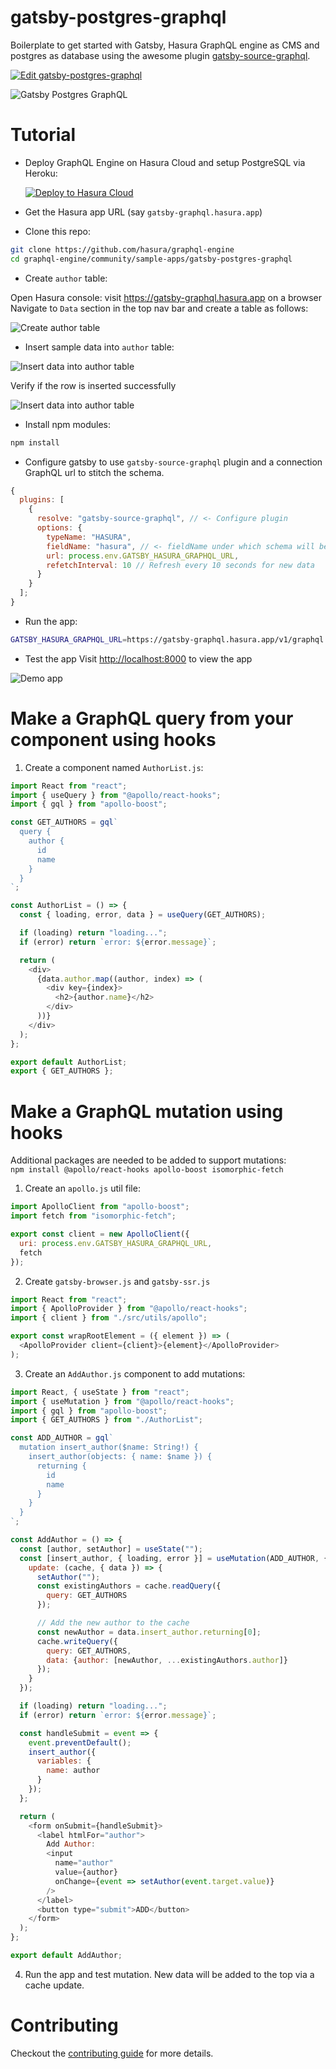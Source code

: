 # gatsby-postgres-graphql

Boilerplate to get started with Gatsby, Hasura GraphQL engine as CMS and postgres as database using the awesome plugin [gatsby-source-graphql](https://github.com/gatsbyjs/gatsby/tree/master/packages/gatsby-source-graphql).

[![Edit gatsby-postgres-graphql](https://codesandbox.io/static/img/play-codesandbox.svg)](https://codesandbox.io/s/github/hasura/graphql-engine/tree/master/community/sample-apps/gatsby-postgres-graphql?fontsize=14)

![Gatsby Postgres GraphQL](./assets/gatsby-postgres-graphql.png)

# Tutorial

- Deploy GraphQL Engine on Hasura Cloud and setup PostgreSQL via Heroku:
  
  [![Deploy to Hasura Cloud](https://graphql-engine-cdn.hasura.io/img/deploy_to_hasura.png)](https://cloud.hasura.io/signup)

- Get the Hasura app URL (say `gatsby-graphql.hasura.app`)

- Clone this repo:

```bash
git clone https://github.com/hasura/graphql-engine
cd graphql-engine/community/sample-apps/gatsby-postgres-graphql
```

- Create `author` table:

Open Hasura console: visit https://gatsby-graphql.hasura.app on a browser  
 Navigate to `Data` section in the top nav bar and create a table as follows:

![Create author table](./assets/add_table.jpg)

- Insert sample data into `author` table:

![Insert data into author table](./assets/insert_data.jpg)

Verify if the row is inserted successfully

![Insert data into author table](./assets/browse_rows.jpg)

- Install npm modules:

```bash
npm install
```

- Configure gatsby to use `gatsby-source-graphql` plugin and a connection GraphQL url to stitch the schema.

```js
{
  plugins: [
    {
      resolve: "gatsby-source-graphql", // <- Configure plugin
      options: {
        typeName: "HASURA",
        fieldName: "hasura", // <- fieldName under which schema will be stitched
        url: process.env.GATSBY_HASURA_GRAPHQL_URL,
        refetchInterval: 10 // Refresh every 10 seconds for new data
      }
    }
  ];
}
```

- Run the app:

```bash
GATSBY_HASURA_GRAPHQL_URL=https://gatsby-graphql.hasura.app/v1/graphql npm run develop
```

- Test the app
   Visit [http://localhost:8000](http://localhost:8000) to view the app

![Demo app](./assets/test_app.jpg)

# Make a GraphQL query from your component using hooks

1. Create a component named `AuthorList.js`:

```js
import React from "react";
import { useQuery } from "@apollo/react-hooks";
import { gql } from "apollo-boost";

const GET_AUTHORS = gql`
  query {
    author {
      id
      name
    }
  }
`;

const AuthorList = () => {
  const { loading, error, data } = useQuery(GET_AUTHORS);

  if (loading) return "loading...";
  if (error) return `error: ${error.message}`;

  return (
    <div>
      {data.author.map((author, index) => (
        <div key={index}>
          <h2>{author.name}</h2>
        </div>
      ))}
    </div>
  );
};

export default AuthorList;
export { GET_AUTHORS };
```

# Make a GraphQL mutation using hooks

Additional packages are needed to be added to support mutations: <br/>
`npm install @apollo/react-hooks apollo-boost isomorphic-fetch`

1. Create an `apollo.js` util file:

```js
import ApolloClient from "apollo-boost";
import fetch from "isomorphic-fetch";

export const client = new ApolloClient({
  uri: process.env.GATSBY_HASURA_GRAPHQL_URL,
  fetch
});
```

2. Create `gatsby-browser.js` and `gatsby-ssr.js`

```js
import React from "react";
import { ApolloProvider } from "@apollo/react-hooks";
import { client } from "./src/utils/apollo";

export const wrapRootElement = ({ element }) => (
  <ApolloProvider client={client}>{element}</ApolloProvider>
);
```

3. Create an `AddAuthor.js` component to add mutations:

```js
import React, { useState } from "react";
import { useMutation } from "@apollo/react-hooks";
import { gql } from "apollo-boost";
import { GET_AUTHORS } from "./AuthorList";

const ADD_AUTHOR = gql`
  mutation insert_author($name: String!) {
    insert_author(objects: { name: $name }) {
      returning {
        id
        name
      }
    }
  }
`;

const AddAuthor = () => {
  const [author, setAuthor] = useState("");
  const [insert_author, { loading, error }] = useMutation(ADD_AUTHOR, {
    update: (cache, { data }) => {
      setAuthor("");
      const existingAuthors = cache.readQuery({
        query: GET_AUTHORS
      });

      // Add the new author to the cache
      const newAuthor = data.insert_author.returning[0];
      cache.writeQuery({
        query: GET_AUTHORS,
        data: {author: [newAuthor, ...existingAuthors.author]}
      });
    }
  });

  if (loading) return "loading...";
  if (error) return `error: ${error.message}`;

  const handleSubmit = event => {
    event.preventDefault();
    insert_author({
      variables: {
        name: author
      }
    });
  };

  return (
    <form onSubmit={handleSubmit}>
      <label htmlFor="author">
        Add Author:
        <input
          name="author"
          value={author}
          onChange={event => setAuthor(event.target.value)}
        />
      </label>
      <button type="submit">ADD</button>
    </form>
  );
};

export default AddAuthor;
```

4. Run the app and test mutation. New data will be added to the top via a cache update.

# Contributing

Checkout the [contributing guide](../../../CONTRIBUTING.md#community-content) for more details.
